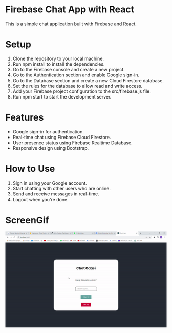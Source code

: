 # Firebase Chat App with React

<p>This is a simple chat application built with Firebase and React.</p>

<h1>Setup</h1>

1. Clone the repository to your local machine.
2. Run npm install to install the dependencies.
3. Go to the Firebase console and create a new project.
4. Go to the Authentication section and enable Google sign-in.
5. Go to the Database section and create a new Cloud Firestore database.
6. Set the rules for the database to allow read and write access.
7. Add your Firebase project configuration to the src/firebase.js file.
8. Run npm start to start the development server.

<h1>Features</h1>

<ul>
 <li>Google sign-in for authentication.</li>
 <li>Real-time chat using Firebase Cloud Firestore.</li>
 <li>User presence status using Firebase Realtime Database.</li>
 <li>Responsive design using Bootstrap.</li>
</ul>

<h1>How to Use</h1>

1. Sign in using your Google account.
2. Start chatting with other users who are online.
3. Send and receive messages in real-time.
4. Logout when you're done.

<h1>ScreenGif</h1>

![](ekran1.gif)
